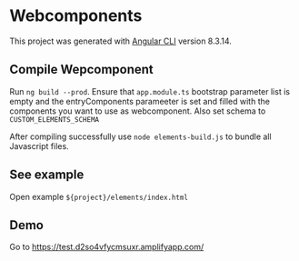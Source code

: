 # Webcomponents

This project was generated with [Angular CLI](https://github.com/angular/angular-cli) version 8.3.14.

## Compile Wepcomponent

Run `ng build --prod`.  Ensure that `app.module.ts` bootstrap parameter list is empty and the entryComponents parameeter is set and filled with the components you want to use as webcomponent.
Also set schema to `CUSTOM_ELEMENTS_SCHEMA`

After compiling successfully use `node elements-build.js` to bundle all Javascript files.


## See example
Open example `${project}/elements/index.html`

## Demo
Go to https://test.d2so4vfycmsuxr.amplifyapp.com/